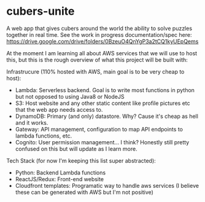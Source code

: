 # cubers-unite
A web app that gives cubers around the world the ability to solve puzzles together in real time.
See the work in progress documentation/spec here: https://drive.google.com/drive/folders/0BzeuO4QnYgP3a2tCQ1kyUEpQems

At the moment I am learning all about AWS services that we will use to host this, but this is the rough overview of what this project will be built with:

Infrastrucure (110% hosted with AWS, main goal is to be very cheap to host):
- Lambda: Serverless backend.  Goal is to write most functions in python but not opposed to using Java8 or NodeJS
- S3: Host website and any other static content like profile pictures etc that the web app needs access to.
- DynamoDB: Primary (and only) datastore.  Why? Cause it's cheap as hell and it works.
- Gateway: API management, configuration to map API endpoints to lambda functions, etc.
- Cognito: User permission management... I think?  Honestly still pretty confused on this but will update as I learn more.

Tech Stack (for now I'm keeping this list super abstracted):
- Python: Backend Lambda functions
- ReactJS/Redux: Front-end website
- Cloudfront templates: Programatic way to handle aws services (I believe these can be generated with AWS but I'm not positive)
